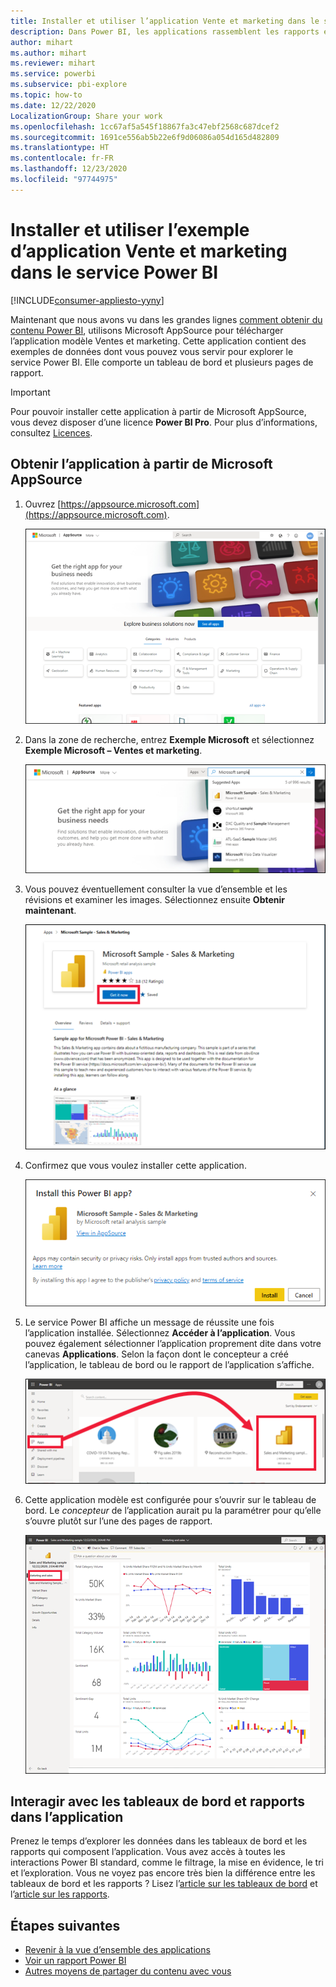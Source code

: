 ```yaml
---
title: Installer et utiliser l’application Vente et marketing dans le service Power BI
description: Dans Power BI, les applications rassemblent les rapports et tableaux de bord associés dans un même emplacement. Installez l’application Ventes et marketing à partir de Power BI AppSource.
author: mihart
ms.author: mihart
ms.reviewer: mihart
ms.service: powerbi
ms.subservice: pbi-explore
ms.topic: how-to
ms.date: 12/22/2020
LocalizationGroup: Share your work
ms.openlocfilehash: 1cc67af5a545f18867fa3c47ebf2568c687dcef2
ms.sourcegitcommit: 1691ce556ab5b22e6f9d06086a054d165d482809
ms.translationtype: HT
ms.contentlocale: fr-FR
ms.lasthandoff: 12/23/2020
ms.locfileid: "97744975"
---
```

# <a name="install-and-use-the-sample-sales-and-marketing-app-in-the-power-bi-service"></a>Installer et utiliser l’exemple d’application Vente et marketing dans le service Power BI

[!INCLUDE[consumer-appliesto-yyny](../includes/consumer-appliesto-yyny.md)]

Maintenant que nous avons vu dans les grandes lignes [comment obtenir du contenu Power BI](end-user-app-view.md), utilisons Microsoft AppSource pour télécharger l’application modèle Ventes et marketing. Cette application contient des exemples de données dont vous pouvez vous servir pour explorer le service Power BI. Elle comporte un tableau de bord et plusieurs pages de rapport. 

> [!IMPORTANT]
> Pour pouvoir installer cette application à partir de Microsoft AppSource, vous devez disposer d’une licence **Power BI Pro**.  Pour plus d’informations, consultez [Licences](end-user-license.md).

## <a name="get-the-app-from-microsoft-appsource"></a>Obtenir l’application à partir de Microsoft AppSource

1. Ouvrez [https://appsource.microsoft.com](https://appsource.microsoft.com).

   ![ouvrir site AppSource  ](./media/end-user-app-marketing/power-bi-appsource-start.png)

1. Dans la zone de recherche, entrez **Exemple Microsoft** et sélectionnez **Exemple Microsoft – Ventes et marketing**. 

    ![Obtenir des applications  ](./media/end-user-app-marketing/power-bi-appsource-search.png)

1. Vous pouvez éventuellement consulter la vue d’ensemble et les révisions et examiner les images.  Sélectionnez ensuite **Obtenir maintenant**.

   ![Offre d’application dans AppSource](./media/end-user-app-marketing/power-bi-app-offer.png)

1. Confirmez que vous voulez installer cette application.

   ![Installer cette application ?](./media/end-user-app-marketing/power-bi-install-confirm.png)

5. Le service Power BI affiche un message de réussite une fois l’application installée. Sélectionnez **Accéder à l’application**. Vous pouvez également sélectionner l’application proprement dite dans votre canevas **Applications**. Selon la façon dont le concepteur a créé l’application, le tableau de bord ou le rapport de l’application s’affiche.


    ![Applications dans Power BI](./media/end-user-app-marketing/power-bi-marketing.png)

7.  Cette application modèle est configurée pour s’ouvrir sur le tableau de bord. Le *concepteur* de l’application aurait pu la paramétrer pour qu’elle s’ouvre plutôt sur l’une des pages de rapport.  

    ![Capture d’écran montrant un tableau de bord pour votre application.](./media/end-user-app-marketing/power-bi-dashboard.png)




## <a name="interact-with-the-dashboards-and-reports-in-the-app"></a>Interagir avec les tableaux de bord et rapports dans l’application
Prenez le temps d’explorer les données dans les tableaux de bord et les rapports qui composent l’application. Vous avez accès à toutes les interactions Power BI standard, comme le filtrage, la mise en évidence, le tri et l’exploration.  Vous ne voyez pas encore très bien la différence entre les tableaux de bord et les rapports ?  Lisez l’[article sur les tableaux de bord](end-user-dashboards.md) et l’[article sur les rapports](end-user-reports.md).  




## <a name="next-steps"></a>Étapes suivantes
* [Revenir à la vue d’ensemble des applications](end-user-apps.md)    
* [Voir un rapport Power BI](end-user-report-open.md)    
* [Autres moyens de partager du contenu avec vous](end-user-shared-with-me.md)
